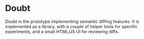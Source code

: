 # Doubt

Doubt is the prototype implementing semantic diffing features. It is implemented as a library, with a couple of helper tools for specific experiments, and a small HTML/JS UI for reviewing diffs.
